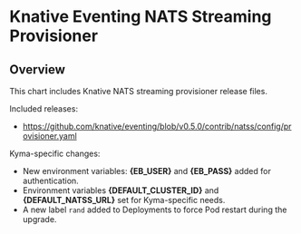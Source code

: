 # Knative Eventing NATS Streaming Provisioner

## Overview

This chart includes Knative NATS streaming provisioner release files.

Included releases:

* https://github.com/knative/eventing/blob/v0.5.0/contrib/natss/config/provisioner.yaml

Kyma-specific changes:

* New environment variables: **{EB_USER}** and **{EB_PASS}** added for authentication.
* Environment variables **{DEFAULT_CLUSTER_ID}** and **{DEFAULT_NATSS_URL}** set for Kyma-specific needs.
* A new label `rand` added to Deployments to force Pod restart during the upgrade.
